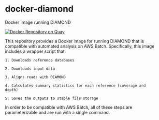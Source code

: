 # docker-diamond
Docker image running DIAMOND


[![Docker Repository on Quay](https://quay.io/repository/fhcrc-microbiome/docker-diamond/status "Docker Repository on Quay")](https://quay.io/repository/fhcrc-microbiome/docker-diamond)


This repository provides a Docker image for running DIAMOND that is compatible with automated analysis on AWS Batch. Specifically, this image includes a wrapper script that:


    1. Downloads reference databases

    2. Downloads input data

    3. Aligns reads with DIAMOND

    4. Calculates summary statistics for each reference (coverage and depth)

    5. Saves the outputs to stable file storage


In order to be compatible with AWS Batch, all of these steps are parameterizable and are run with a single command.

